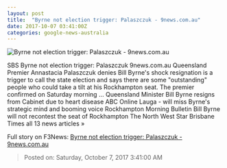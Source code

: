 ```yaml
---
layout: post
title:  "Byrne not election trigger: Palaszczuk - 9news.com.au"
date: 2017-10-07 03:41:00Z
categories: google-news-australia
---
```


![Byrne not election trigger: Palaszczuk - 9news.com.au](http://www.9news.com.au/assets/img/9news_imgbg.053d2949.png)

SBS Byrne not election trigger: Palaszczuk 9news.com.au Queensland Premier Annastacia Palaszczuk denies Bill Byrne's shock resignation is a trigger to call the state election and says there are some "outstanding" people who could take a tilt at his Rockhampton seat. The premier confirmed on Saturday morning ... Queensland Minister Bill Byrne resigns from Cabinet due to heart disease ABC Online Lauga - will miss Byrne's strategic mind and booming voice Rockhampton Morning Bulletin Bill Byrne will not recontest the seat of Rockhampton The North West Star Brisbane Times all 13 news articles »


Full story on F3News: [Byrne not election trigger: Palaszczuk - 9news.com.au](http://www.f3nws.com/n/yGnQr)

> Posted on: Saturday, October 7, 2017 3:41:00 AM
